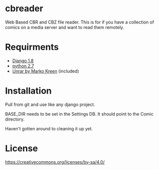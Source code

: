 # cbreader
Web Based CBR and CBZ file reader.
This is for if you have a collection of comics on a media server and want to read them remotely.

# Requirments

- [Django 1.8](https://www.djangoproject.com/)
- [python 2.7](https://www.python.org/)
- [Unrar by Marko Kreen](https://github.com/markokr/rarfile) (included)

# Installation
Pull from git and use like any django project.

BASE_DIR needs to be set in the Settings DB. It should point to the Comic directory.

Haven't gotten around to cleaning it up yet.


# License
https://creativecommons.org/licenses/by-sa/4.0/

